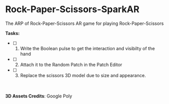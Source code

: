 # Rock-Paper-Scissors-SparkAR
The ARP of Rock-Paper-Scissors
AR game for playing Rock-Paper-Scissors




**Tasks:**
- [ ] 1. Write the Boolean pulse to get the interaction and visibilty of the hand
- [ ] 2. Attach it to the Random Patch in the Patch Editor
- [ ] 3. Replace the scissors 3D model due to size and appearance.
 
<br><br>
**3D Assets Credits**: Google Poly
